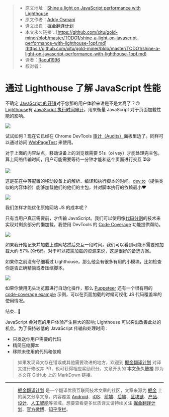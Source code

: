 > * 原文地址：[Shine a light on JavaScript performance with Lighthouse](https://dev.to/addyosmani/shine-a-light-on-javascript-performance-with-lighthouse-1opf)
> * 原文作者：[Addy Osmani](https://dev.to/addyosmani)
> * 译文出自：[掘金翻译计划](https://github.com/xitu/gold-miner)
> * 本文永久链接：[https://github.com/xitu/gold-miner/blob/master/TODO1/shine-a-light-on-javascript-performance-with-lighthouse-1opf.md](https://github.com/xitu/gold-miner/blob/master/TODO1/shine-a-light-on-javascript-performance-with-lighthouse-1opf.md)
> * 译者：[Raoul1996](https://github.com/Raoul1996)
> * 校对者：

# 通过 Lighthouse 了解 JavaScript 性能

不确定 [JavaScript 的开销](https://medium.com/@addyosmani/the-cost-of-javascript-in-2018-7d8950fbb5d4)对于您那的用户体验来讲是不是太高了？🙃 [Lighthouse](https://developers.google.com/web/tools/lighthouse/)有  [JavaScript 执行时间审计](https://developers.google.com/web/tools/lighthouse/audits/bootup)，用来衡量 JavaScript 对于页面加载性能的影响。

[![](https://res.cloudinary.com/practicaldev/image/fetch/s--sglLOF1R--/c_limit%2Cf_auto%2Cfl_progressive%2Cq_auto%2Cw_880/https://thepracticaldev.s3.amazonaws.com/i/ggbnzgr8b1k8suklbjsr.png)](https://res.cloudinary.com/practicaldev/image/fetch/s--sglLOF1R--/c_limit%2Cf_auto%2Cfl_progressive%2Cq_auto%2Cw_880/https://thepracticaldev.s3.amazonaws.com/i/ggbnzgr8b1k8suklbjsr.png)

试试如何？现在它已经在 Chrome DevTools [审计（Audits）](https://developers.google.com/web/updates/2017/05/devtools-release-notes#lighthouse)面板里边了。同样可以通过访问 [WebPageTest](https://webpagetest.org/easy) 来使用。

对于上面的内容站点，移动设备上的浏览器需要 51s（oi vey）才能处理完主包。算上网络传输时间，用户可能需要等待一分钟才能和这个页面进行交互 ⏳😪

[![](https://res.cloudinary.com/practicaldev/image/fetch/s--vm1znBte--/c_limit%2Cf_auto%2Cfl_progressive%2Cq_auto%2Cw_880/https://thepracticaldev.s3.amazonaws.com/i/oqmf5qnqt89lt5f81pub.png)](https://res.cloudinary.com/practicaldev/image/fetch/s--vm1znBte--/c_limit%2Cf_auto%2Cfl_progressive%2Cq_auto%2Cw_880/https://thepracticaldev.s3.amazonaws.com/i/oqmf5qnqt89lt5f81pub.png)

这是花在中等配置的移动设备上的解析、编译和执行脚本的时间。[dev.to](https://dev.to)（提供类似的内容体验）能够加载他们的他们的主包，并对脚本执行的依赖最小❤️

[![](https://res.cloudinary.com/practicaldev/image/fetch/s--ZzfpjOGJ--/c_limit%2Cf_auto%2Cfl_progressive%2Cq_auto%2Cw_880/https://thepracticaldev.s3.amazonaws.com/i/detuj3z8swkr729nb6zs.png)](https://res.cloudinary.com/practicaldev/image/fetch/s--ZzfpjOGJ--/c_limit%2Cf_auto%2Cfl_progressive%2Cq_auto%2Cw_880/https://thepracticaldev.s3.amazonaws.com/i/detuj3z8swkr729nb6zs.png)

我们怎样才能优化原始网站 JS 的成本呢？

只有当用户真正需要前，才传输 JavaScript。我们可以使用像[代码分割](https://developers.google.com/web/fundamentals/performance/optimizing-javascript/code-splitting/)的技术来实现对剩余部分的懒加载。我使用 DevTools 的 [Code Coverage](https://developers.google.com/web/updates/2017/04/devtools-release-notes#coverage) 功能提供帮助。

[![](https://res.cloudinary.com/practicaldev/image/fetch/s--gW_GJhzR--/c_limit%2Cf_auto%2Cfl_progressive%2Cq_auto%2Cw_880/https://thepracticaldev.s3.amazonaws.com/i/ksqhn42t3sswm0oah9zd.png)](https://res.cloudinary.com/practicaldev/image/fetch/s--gW_GJhzR--/c_limit%2Cf_auto%2Cfl_progressive%2Cq_auto%2Cw_880/https://thepracticaldev.s3.amazonaws.com/i/ksqhn42t3sswm0oah9zd.png)

如果我开始记录并加载上述网站然后交互一段时间，我们可以看到可能不需要预加载大约 57% 的代码。对于可以按需加载的资源来说，这是很好的备选方案。

如果你之前没有仔细看过 Lighthouse，那么他会有很多有用的小模块，比如检查你是否正确精简或者压缩脚本。

[![](https://res.cloudinary.com/practicaldev/image/fetch/s--vN61H7CR--/c_limit%2Cf_auto%2Cfl_progressive%2Cq_auto%2Cw_880/https://thepracticaldev.s3.amazonaws.com/i/uwsg5tivewa8plw9o8jt.png)](https://res.cloudinary.com/practicaldev/image/fetch/s--vN61H7CR--/c_limit%2Cf_auto%2Cfl_progressive%2Cq_auto%2Cw_880/https://thepracticaldev.s3.amazonaws.com/i/uwsg5tivewa8plw9o8jt.png)

如果你使用无头浏览器进行自动化操作，那么 [Puppeteer](https://developers.google.com/web/tools/puppeteer/) 还有一个很有用的 [code-coverage example](https://github.com/GoogleChromeLabs/puppeteer-examples#code_coveragejs) 示例，可以在页面加载的时候可视化 JS 代码覆盖率的使用情况。

结束.. 🎁

JavaScript 会对您的用户体验产生巨大的影响; Lighthouse 可以突出改善此处的机会。为了保持较低的 JavaScript 传输和处理时间：

*   只发送你用户需要的代码
*   精简压缩脚本
*   移除未使用的代码和依赖

> 如果发现译文存在错误或其他需要改进的地方，欢迎到 [掘金翻译计划](https://github.com/xitu/gold-miner) 对译文进行修改并 PR，也可获得相应奖励积分。文章开头的 **本文永久链接** 即为本文在 GitHub 上的 MarkDown 链接。


---

> [掘金翻译计划](https://github.com/xitu/gold-miner) 是一个翻译优质互联网技术文章的社区，文章来源为 [掘金](https://juejin.im) 上的英文分享文章。内容覆盖 [Android](https://github.com/xitu/gold-miner#android)、[iOS](https://github.com/xitu/gold-miner#ios)、[前端](https://github.com/xitu/gold-miner#前端)、[后端](https://github.com/xitu/gold-miner#后端)、[区块链](https://github.com/xitu/gold-miner#区块链)、[产品](https://github.com/xitu/gold-miner#产品)、[设计](https://github.com/xitu/gold-miner#设计)、[人工智能](https://github.com/xitu/gold-miner#人工智能)等领域，想要查看更多优质译文请持续关注 [掘金翻译计划](https://github.com/xitu/gold-miner)、[官方微博](http://weibo.com/juejinfanyi)、[知乎专栏](https://zhuanlan.zhihu.com/juejinfanyi)。
